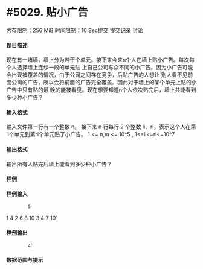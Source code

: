 
# #5029. 贴小广告
内存限制：256 MiB 时间限制：10 Sec提交 提交记录 讨论
#### 题目描述
现在有一堵墙，墙上分为若干个单元。接下来会来n个人在墙上贴小广告。每次每个人选择墙上连续一段的单元贴
上自己公司与众不同的小广告。因为小广告可能会出现被覆盖的情况，由于公司之间存在竞争，后贴广告的人想让
别人看不见前面公司的广告，所以会将前面的广告完全覆盖。因此对于墙上的某个单元上贴的小广告中只有贴的最
晚的能被看见。现在想要知道n个人依次贴完后，墙上共能看到多少种小广告？

#### 输入格式
输入文件第一行有一个整数 n。
接下来 n 行每行 2 个整数 li、ri，表示这个人在第li个单元到第ri个单元贴了小广告。
1 <= n,m <= 10^5 , 1<=li<=ri<=10^7

#### 输出格式
输出所有人贴完后墙上能看到多少种小广告？

#### 样例

#### 样例输入

			5
1 4
2 6
8 10
3 4
7 10`
#### 样例输出

			4`
#### 数据范围与提示

